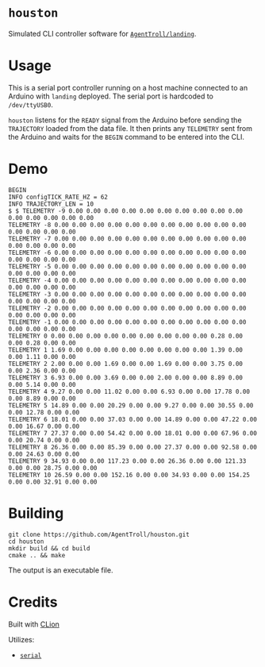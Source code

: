 # `houston`

Simulated CLI controller software for 
[`AgentTroll/landing`](https://github.com/AgentTroll/landing).

# Usage

This is a serial port controller running on a host machine
connected to an Arduino with `landing` deployed. The serial
port is hardcoded to `/dev/ttyUSB0`.

`houston` listens for the `READY` signal from the Arduino
before sending the `TRAJECTORY` loaded from the data file.
It then prints any `TELEMETRY` sent from the Arduino and
waits for the `BEGIN` command to be entered into the CLI.

# Demo

```
BEGIN
INFO configTICK_RATE_HZ = 62
INFO TRAJECTORY_LEN = 10
$ $ TELEMETRY -9 0.00 0.00 0.00 0.00 0.00 0.00 0.00 0.00 0.00 0.00 0.00 0.00 0.00 0.00 0.00
TELEMETRY -8 0.00 0.00 0.00 0.00 0.00 0.00 0.00 0.00 0.00 0.00 0.00 0.00 0.00 0.00 0.00
TELEMETRY -7 0.00 0.00 0.00 0.00 0.00 0.00 0.00 0.00 0.00 0.00 0.00 0.00 0.00 0.00 0.00
TELEMETRY -6 0.00 0.00 0.00 0.00 0.00 0.00 0.00 0.00 0.00 0.00 0.00 0.00 0.00 0.00 0.00
TELEMETRY -5 0.00 0.00 0.00 0.00 0.00 0.00 0.00 0.00 0.00 0.00 0.00 0.00 0.00 0.00 0.00
TELEMETRY -4 0.00 0.00 0.00 0.00 0.00 0.00 0.00 0.00 0.00 0.00 0.00 0.00 0.00 0.00 0.00
TELEMETRY -3 0.00 0.00 0.00 0.00 0.00 0.00 0.00 0.00 0.00 0.00 0.00 0.00 0.00 0.00 0.00
TELEMETRY -2 0.00 0.00 0.00 0.00 0.00 0.00 0.00 0.00 0.00 0.00 0.00 0.00 0.00 0.00 0.00
TELEMETRY -1 0.00 0.00 0.00 0.00 0.00 0.00 0.00 0.00 0.00 0.00 0.00 0.00 0.00 0.00 0.00
TELEMETRY 0 0.00 0.00 0.00 0.00 0.00 0.00 0.00 0.00 0.00 0.28 0.00 0.00 0.28 0.00 0.00
TELEMETRY 1 1.69 0.00 0.00 0.00 0.00 0.00 0.00 0.00 0.00 1.39 0.00 0.00 1.11 0.00 0.00
TELEMETRY 2 2.00 0.00 0.00 1.69 0.00 0.00 1.69 0.00 0.00 3.75 0.00 0.00 2.36 0.00 0.00
TELEMETRY 3 6.93 0.00 0.00 3.69 0.00 0.00 2.00 0.00 0.00 8.89 0.00 0.00 5.14 0.00 0.00
TELEMETRY 4 9.27 0.00 0.00 11.02 0.00 0.00 6.93 0.00 0.00 17.78 0.00 0.00 8.89 0.00 0.00
TELEMETRY 5 14.89 0.00 0.00 20.29 0.00 0.00 9.27 0.00 0.00 30.55 0.00 0.00 12.78 0.00 0.00
TELEMETRY 6 18.01 0.00 0.00 37.03 0.00 0.00 14.89 0.00 0.00 47.22 0.00 0.00 16.67 0.00 0.00
TELEMETRY 7 27.37 0.00 0.00 54.42 0.00 0.00 18.01 0.00 0.00 67.96 0.00 0.00 20.74 0.00 0.00
TELEMETRY 8 26.36 0.00 0.00 85.39 0.00 0.00 27.37 0.00 0.00 92.58 0.00 0.00 24.63 0.00 0.00
TELEMETRY 9 34.93 0.00 0.00 117.23 0.00 0.00 26.36 0.00 0.00 121.33 0.00 0.00 28.75 0.00 0.00
TELEMETRY 10 26.59 0.00 0.00 152.16 0.00 0.00 34.93 0.00 0.00 154.25 0.00 0.00 32.91 0.00 0.00
```

# Building

``` shell
git clone https://github.com/AgentTroll/houston.git
cd houston
mkdir build && cd build
cmake .. && make
```

The output is an executable file.

# Credits

Built with [CLion]()

Utilizes:
  
  * [`serial`](https://github.com/AgentTroll/landing)
